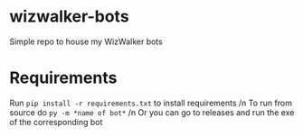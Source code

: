 # wizwalker-bots
Simple repo to house my WizWalker bots

# Requirements
Run `pip install -r requirements.txt` to install requirements /n
To run from source do `py -m *name of bot*` /n
Or you can go to releases and run the exe of the corresponding bot

